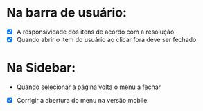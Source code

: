 # Na barra de usuário:

- [x] A responsividade dos itens de acordo com a resolução
- [x] Quando abrir o item do usuário ao clicar fora deve ser fechado

# Na Sidebar:

- Quando selecionar a página volta o menu a fechar
- [x] Corrigir a abertura do menu na versão mobile.
